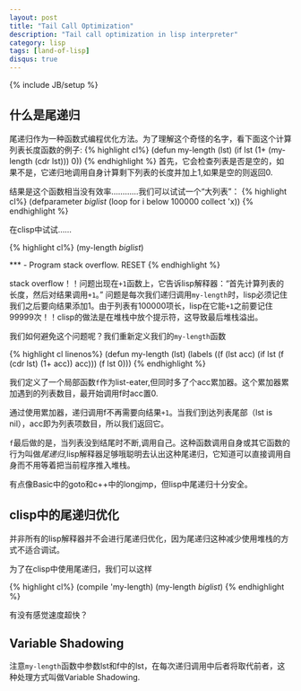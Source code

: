 ```yaml
---
layout: post
title: "Tail Call Optimization"
description: "Tail call optimization in lisp interpreter"
category: lisp
tags: [land-of-lisp]
disqus: true
---
```

{% include JB/setup %}

## 什么是尾递归

尾递归作为一种函数式编程优化方法。为了理解这个奇怪的名字，看下面这个计算列表长度函数的例子:
{% highlight cl%}
(defun my-length (lst)
  (if lst
      (1+ (my-length (cdr lst)))
      0))
{% endhighlight %}
首先，它会检查列表是否是空的，如果不是，它递归地调用自身计算剩下列表的长度并加上1,如果是空的则返回0.

结果是这个函数相当没有效率…………我们可以试试一个“大列表”：
{% highlight cl%}
(defparameter *biglist* (loop for i below 100000 collect 'x))
{% endhighlight %}

在clisp中试试……

{% highlight cl%}
(my-length *biglist*)

*** - Program stack overflow. RESET
{% endhighlight %}

stack overflow！！问题出现在`+1`函数上，它告诉lisp解释器：“首先计算列表的长度，然后对结果调用`+1`。”
问题是每次我们递归调用`my-length`时，lisp必须记住我们之后要向结果添加1。由于列表有100000项长，lisp在它能`+1`之前要记住99999次！！clisp的做法是在堆栈中放个提示符，这导致最后堆栈溢出。

我们如何避免这个问题呢？我们重新定义我们的`my-length`函数

{% highlight cl linenos%}
(defun my-length (lst)
  (labels ((f (lst acc)
              (if lst
                 (f (cdr lst) (1+ acc))
                 acc)))
     (f lst 0)))
{% endhighlight %}

我们定义了一个局部函数`f`作为list-eater,但同时多了个acc累加器。这个累加器累加遇到的列表数目，最开始调用f时acc置0.

通过使用累加器，递归调用f不再需要向结果`+1`。当我们到达列表尾部（lst is nil），acc即为列表项数目，所以我们返回它。

`f`最后做的是，当列表没到结尾时不断,调用自己。这种函数调用自身或其它函数的行为叫做*尾递归*,lisp解释器足够哦聪明去认出这种尾递归，它知道可以直接调用自身而不用等着把当前程序推入堆栈。

有点像Basic中的goto和c++中的longjmp，但lisp中尾递归十分安全。

## clisp中的尾递归优化

并非所有的lisp解释器并不会进行尾递归优化，因为尾递归这种减少使用堆栈的方式不适合调试。

为了在clisp中使用尾递归，我们可以这样

{% highlight cl%}
(compile 'my-length)
(my-length *biglist*)
{% endhighlight %}

有没有感觉速度超快？

## Variable Shadowing

注意`my-length`函数中参数lst和f中的lst，在每次递归调用中后者将取代前者，这种处理方式叫做Variable Shadowing.

